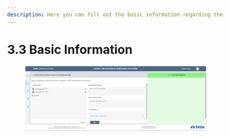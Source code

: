 ```yaml
---
description: Here you can fill out the basic information regarding the contract
---
```


# 3.3 Basic Information

<figure><img src="../.gitbook/assets/3.1 homepage (1).png" alt=""><figcaption></figcaption></figure>
